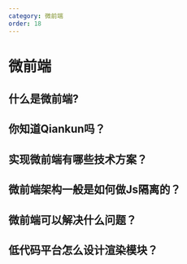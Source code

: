 ```yaml
---
category: 微前端
order: 18
---
```

<script setup>
import NavHead from "../components/NavHead.vue";
</script>
<nav-head link="/posts/article/前端面试题合集/read.html">
</nav-head>


# 微前端


## 什么是微前端?

## 你知道Qiankun吗？

## 实现微前端有哪些技术方案？

## 微前端架构一般是如何做Js隔离的？

## 微前端可以解决什么问题？

## 低代码平台怎么设计渲染模块？
